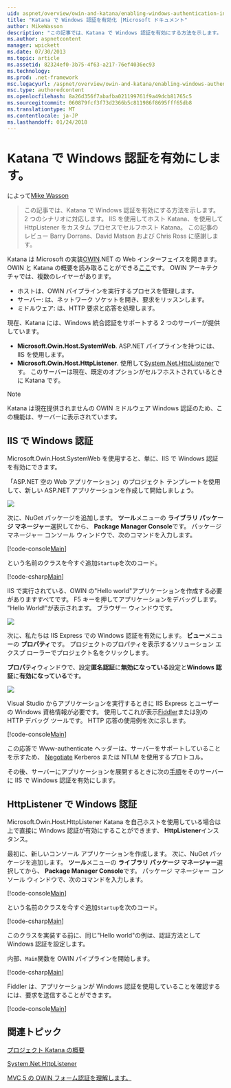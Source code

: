 ```yaml
---
uid: aspnet/overview/owin-and-katana/enabling-windows-authentication-in-katana
title: "Katana で Windows 認証を有効化 |Microsoft ドキュメント"
author: MikeWasson
description: "この記事では、Katana で Windows 認証を有効にする方法を示します。 2 つのシナリオに対応します IIS を使用してホスト Katana、を使用して HttpListener を Kat を自己ホストしています.。"
ms.author: aspnetcontent
manager: wpickett
ms.date: 07/30/2013
ms.topic: article
ms.assetid: 82324ef0-3b75-4f63-a217-76ef4036ec93
ms.technology: 
ms.prod: .net-framework
msc.legacyurl: /aspnet/overview/owin-and-katana/enabling-windows-authentication-in-katana
msc.type: authoredcontent
ms.openlocfilehash: 8a26d356f7abafba021199761f9a49dcb81765c5
ms.sourcegitcommit: 060879fcf3f73d2366b5c811986f8695fff65db8
ms.translationtype: MT
ms.contentlocale: ja-JP
ms.lasthandoff: 01/24/2018
---
```

<a name="enabling-windows-authentication-in-katana"></a>Katana で Windows 認証を有効にします。
====================
によって[Mike Wasson](https://github.com/MikeWasson)

> この記事では、Katana で Windows 認証を有効にする方法を示します。 2 つのシナリオに対応します。 IIS を使用してホスト Katana、を使用して HttpListener をカスタム プロセスでセルフホスト Katana。 この記事のレビュー Barry Dorrans、David Matson および Chris Ross に感謝します。


Katana は Microsoft の実装[OWIN](http://owin.org/).NET の Web インターフェイスを開きます。 OWIN と Katana の概要を読み取ることができる[ここ](an-overview-of-project-katana.md)です。 OWIN アーキテクチャでは、複数のレイヤーがあります。

- ホストは、OWIN パイプラインを実行するプロセスを管理します。
- サーバー: は、ネットワーク ソケットを開き、要求をリッスンします。
- ミドルウェア: は、HTTP 要求と応答を処理します。

現在、Katana には、Windows 統合認証をサポートする 2 つのサーバーが提供しています。

- **Microsoft.Owin.Host.SystemWeb**. ASP.NET パイプラインを持つには、IIS を使用します。
- **Microsoft.Owin.Host.HttpListener**. 使用して[System.Net.HttpListener](https://msdn.microsoft.com/library/system.net.httplistener.aspx)です。 このサーバーは現在、既定のオプションがセルフホストされているときに Katana です。

> [!NOTE]
> Katana は現在提供されませんの OWIN ミドルウェア Windows 認証のため、この機能は、サーバーに表示されています。


## <a name="windows-authentication-in-iis"></a>IIS で Windows 認証

Microsoft.Owin.Host.SystemWeb を使用すると、単に、IIS で Windows 認証を有効にできます。

「ASP.NET 空の Web アプリケーション」のプロジェクト テンプレートを使用して、新しい ASP.NET アプリケーションを作成して開始しましょう。

![](enabling-windows-authentication-in-katana/_static/image1.png)

次に、NuGet パッケージを追加します。 **ツール**メニューの **ライブラリ パッケージ マネージャー**選択してから、 **Package Manager Console**です。 パッケージ マネージャー コンソール ウィンドウで、次のコマンドを入力します。

[!code-console[Main](enabling-windows-authentication-in-katana/samples/sample1.cmd)]

という名前のクラスを今すぐ追加`Startup`を次のコード。

[!code-csharp[Main](enabling-windows-authentication-in-katana/samples/sample2.cs)]

IIS で実行されている、OWIN の"Hello world"アプリケーションを作成する必要がありますすべてです。 F5 キーを押してアプリケーションをデバッグします。 "Hello World!"が表示されます。 ブラウザー ウィンドウです。

![](enabling-windows-authentication-in-katana/_static/image2.png)

次に、私たちは IIS Express での Windows 認証を有効にします。 **ビュー**メニューの **プロパティ**です。 プロジェクトのプロパティを表示するソリューション エクスプ ローラーでプロジェクト名をクリックします。

**プロパティ**ウィンドウで、設定**匿名認証**に**無効になっている**設定と**Windows 認証**に**有効になっている**です。

![](enabling-windows-authentication-in-katana/_static/image3.png)

Visual Studio からアプリケーションを実行するときに IIS Express とユーザーの Windows 資格情報が必要です。 使用してこれが表示[Fiddler](http://fiddler2.com/home)または別の HTTP デバッグ ツールです。 HTTP 応答の使用例を次に示します。

[!code-console[Main](enabling-windows-authentication-in-katana/samples/sample3.cmd?highlight=1,5-6)]

この応答で Www-authenticate ヘッダーは、サーバーをサポートしていることを示すため、 [Negotiate](http://www.ietf.org/rfc/rfc4559.txt) Kerberos または NTLM を使用するプロトコル。

その後、サーバーにアプリケーションを展開するときに次の[手順](https://www.iis.net/configreference/system.webserver/security/authentication/windowsauthentication)をそのサーバーに IIS で Windows 認証を有効にします。

## <a name="windows-authentication-in-httplistener"></a>HttpListener で Windows 認証

Microsoft.Owin.Host.HttpListener Katana を自己ホストを使用している場合は上で直接に Windows 認証が有効にすることができます、 **HttpListener**インスタンス。

最初に、新しいコンソール アプリケーションを作成します。 次に、NuGet パッケージを追加します。 **ツール**メニューの **ライブラリ パッケージ マネージャー**選択してから、 **Package Manager Console**です。 パッケージ マネージャー コンソール ウィンドウで、次のコマンドを入力します。

[!code-console[Main](enabling-windows-authentication-in-katana/samples/sample4.cmd)]

という名前のクラスを今すぐ追加`Startup`を次のコード。

[!code-csharp[Main](enabling-windows-authentication-in-katana/samples/sample5.cs)]

このクラスを実装する前に、同じ"Hello world"の例は、認証方法として Windows 認証を設定します。

内部、`Main`関数を OWIN パイプラインを開始します。

[!code-csharp[Main](enabling-windows-authentication-in-katana/samples/sample6.cs)]

Fiddler は、アプリケーションが Windows 認証を使用していることを確認するには、要求を送信することができます。

[!code-console[Main](enabling-windows-authentication-in-katana/samples/sample7.cmd?highlight=1,4-5)]

## <a name="related-topics"></a>関連トピック

[プロジェクト Katana の概要](an-overview-of-project-katana.md)

[System.Net.HttpListener](https://msdn.microsoft.com/library/system.net.httplistener.aspx)

[MVC 5 の OWIN フォーム認証を理解します。](https://blogs.msdn.com/b/webdev/archive/2013/07/03/understanding-owin-forms-authentication-in-mvc-5.aspx)
